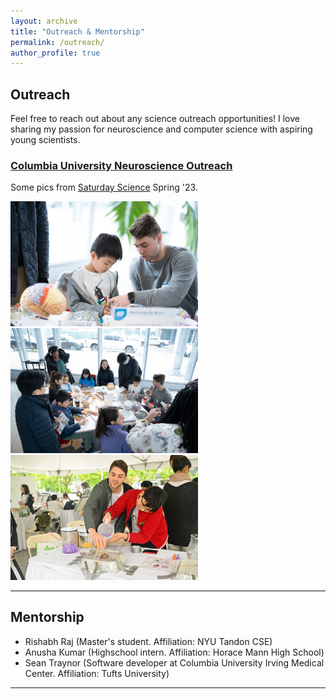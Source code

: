 ```yaml
---
layout: archive
title: "Outreach & Mentorship"
permalink: /outreach/
author_profile: true
---
```

Outreach
------
Feel free to reach out about any science outreach opportunities! I love sharing my passion for neuroscience and computer science with aspiring young scientists. 

### [Columbia University Neuroscience Outreach](https://cuno.zuckermaninstitute.columbia.edu/)
Some pics from [Saturday Science](https://zuckermaninstitute.columbia.edu/saturday-science) Spring '23. 

<img src='/images/sat_science_march1.jpg' width ='300'>
<img src='/images/sat_science_march2.jpg' width ='300'>
<img src='/images/sats_science_april1.JPG' width='300'>

---

Mentorship
------
* Rishabh Raj (Master's student. Affiliation: NYU Tandon CSE)
* Anusha Kumar (Highschool intern. Affiliation: Horace Mann High School)
* Sean Traynor (Software developer at Columbia University Irving Medical Center. Affiliation: Tufts University)

---

